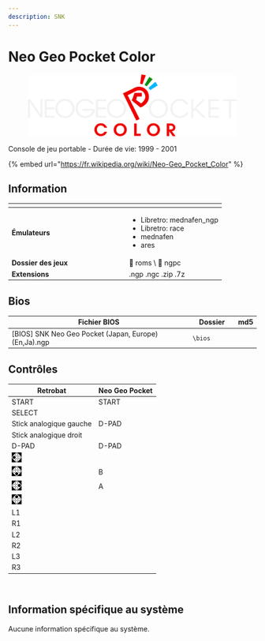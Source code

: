 ```yaml
---
description: SNK
---
```


# Neo Geo Pocket Color

<div align="left">

<figure><img src="https://raw.githubusercontent.com/fabricecaruso/es-theme-carbon/52ff37c9e265587d006945a2ba695b5a962b3a3d/art/logos/ngpc.svg" alt=""><figcaption></figcaption></figure>

</div>

Console de jeu portable - Durée de vie: 1999 - 2001

{% embed url="https://fr.wikipedia.org/wiki/Neo-Geo_Pocket_Color" %}

## Information

<table data-header-hidden><thead><tr><th width="224"></th><th></th></tr></thead><tbody><tr><td><strong>Émulateurs</strong></td><td><ul><li>Libretro: mednafen_ngp</li><li>Libretro: race</li><li>mednafen</li><li>ares</li></ul></td></tr><tr><td><strong>Dossier des jeux</strong></td><td><span data-gb-custom-inline data-tag="emoji" data-code="1f4c2">📂</span> roms \ <span data-gb-custom-inline data-tag="emoji" data-code="1f4c2">📂</span> ngpc</td></tr><tr><td><strong>Extensions</strong></td><td>.ngp .ngc .zip .7z</td></tr></tbody></table>

## Bios

<table><thead><tr><th width="625">Fichier BIOS</th><th width="104">Dossier</th><th data-hidden>md5</th></tr></thead><tbody><tr><td>[BIOS] SNK Neo Geo Pocket (Japan, Europe) (En,Ja).ngp</td><td><code>\bios</code></td><td></td></tr></tbody></table>

## Contrôles

| Retrobat                                          | Neo Geo Pocket |
| ------------------------------------------------- | -------------- |
| START                                             | START          |
| SELECT                                            |                |
| Stick analogique gauche                           | D-PAD          |
| Stick analogique droit                            |                |
| D-PAD                                             | D-PAD          |
| ![](<../../../../.gitbook/assets/image (32).png>) |                |
| ![](<../../../../.gitbook/assets/image (19).png>) | B              |
| ![](<../../../../.gitbook/assets/image (6).png>)  | A              |
| ![](<../../../../.gitbook/assets/image (34).png>) |                |
| L1                                                |                |
| R1                                                |                |
| L2                                                |                |
| R2                                                |                |
| L3                                                |                |
| R3                                                |                |

<div align="left">

<figure><img src="https://wiki.batocera.org/_media/systems:ngp_controller_mapping.png?w=750&#x26;tok=e1fb04" alt=""><figcaption></figcaption></figure>

</div>

## Information spécifique au système

Aucune information spécifique au système.
